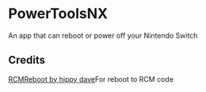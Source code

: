 # PowerToolsNX
An app that can reboot or power off your Nintendo Switch

## Credits

[RCMReboot by hippy dave](https://gbatemp.net/threads/rcmreboot-for-atmosphere-0-8-1-reboots-your-switch-to-rcm.524989/)For reboot to RCM code 
